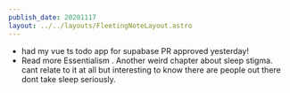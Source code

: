 ```yaml
---
publish_date: 20201117
layout: ../../layouts/FleetingNoteLayout.astro
---
```

- had my vue ts todo app for supabase PR approved yesterday! 
- Read more Essentialism . Another weird chapter about sleep stigma. cant relate to it at all but interesting to know there are people out there dont take sleep seriously.
